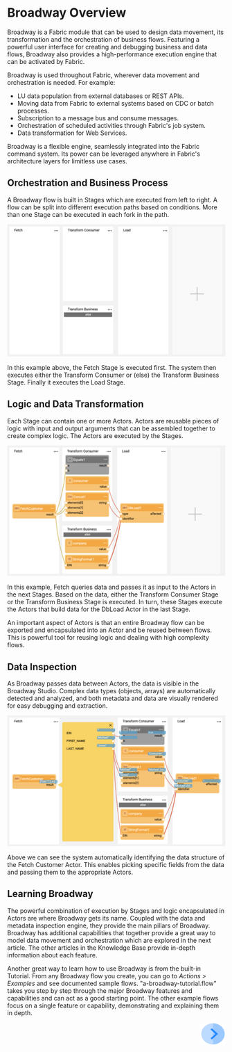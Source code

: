 # Broadway Overview


Broadway is a Fabric module that can be used to design data movement, its transformation and the orchestration of business flows. Featuring a powerful user interface for creating and debugging business and data flows, Broadway also provides a high-performance execution engine that can be activated by Fabric.

Broadway is used throughout Fabric, wherever data movement and orchestration is needed. For example:
* LU data population from external databases or REST APIs.
* Moving data from Fabric to external systems based on CDC or batch processes.
* Subscription to a message bus and consume messages.
* Orchestration of scheduled activities through Fabric's job system.
* Data transformation for Web Services.

Broadway is a flexible engine, seamlessly integrated into the Fabric command system. Its power can be leveraged anywhere in Fabric's architecture layers for limitless use cases.


## Orchestration and Business Process

A Broadway flow is built in Stages which are executed from left to right. A flow can be split into different execution paths based on conditions. More than one Stage can be executed in each fork in the path.

![image](/articles/99_Broadway/images/Broadway_flow.png)

In this example above, the Fetch Stage is executed first. The system then executes either the Transform Consumer or (else) the Transform Business Stage. Finally it executes the Load Stage.


## Logic and Data Transformation

Each Stage can contain one or more Actors. Actors are reusable pieces of logic with input and output arguments that can be assembled together to create complex logic. The Actors are executed by the Stages.

![image](/articles/99_Broadway/images/Broadway_actors.png)

In this example, Fetch queries data and passes it as input to the Actors in the next Stages. Based on the data, either the Transform Consumer Stage or the Transform Business Stage is executed.  In turn, these Stages execute the Actors that build data for the DbLoad Actor in the last Stage.

An important aspect of Actors is that an entire Broadway flow can be exported and encapsulated into an Actor and be reused between flows. This is powerful tool for reusing logic and dealing with high complexity flows.


## Data Inspection

As Broadway passes data between Actors, the data is visible in the Broadway Studio. Complex data types (objects, arrays) are automatically detected and analyzed, and both metadata and data are visually rendered for easy debugging and extraction.

![image](/articles/99_Broadway/images/Broadway_data_inspection.png)

Above we can see the system automatically identifying the data structure of the Fetch Customer Actor. This enables picking specific fields from the data and passing them to the appropriate Actors.


## Learning Broadway

The powerful combination of execution by Stages and logic encapsulated in Actors are where Broadway gets its name. Coupled with the data and metadata inspection engine, they provide the main pillars of Broadway.
Broadway has additional capabilities that together provide a great way to model data movement and orchestration which are explored in the next article. The other articles in the Knowledge Base provide in-depth information about each feature.

Another great way to learn how to use Broadway is from the built-in Tutorial. From any Broadway flow you create, you can go to *Actions > Examples* and see documented sample flows. "a-broadway-tutorial.flow" takes you step by step through the major Broadway features and capabilities and can act as a good starting point. The other example flows focus on a single feature or capability, demonstrating and explaining them in depth.


[<img align="right" width="60" height="54" src="/articles/images/Next.png">](/articles/99_Broadway/02_broadway_high_level_components.md)
